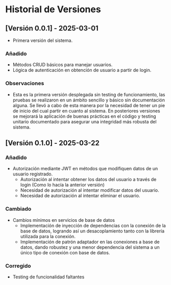 # Historial de Versiones

## [Versión 0.0.1] - 2025-03-01
- Primera versión del sistema.
### Añadido
- Métodos CRUD básicos para manejar usuarios.
- Lógica de autenticación en obtención de usuario a partir de login.

### Observaciones
- Esta es la primera versión desplegada sin testing de funcionamiento, las pruebas se realizaron
en un ámbito sencillo y básico sin documentación alguna. Se llevó a cabo de esta manera por la
necesidad de tener un pie de inicio del cual partir en cuanto al sistema. En posteriores versiones
se mejorará la aplicación de buenas prácticas en el código y testing unitario documentado para
asegurar una integridad más robusta del sistema.

## [Versión 0.1.0] - 2025-03-22
### Añadido
- Autorización mediante JWT en métodos que modifiquen datos de un usuario registrado.
    - Autorización al intentar obtener los datos del usuario a través de login (Como lo hacía la anterior
    versión)
    - Necesidad de autorización al intentar modificar datos del usuario.
    - Necesidad de autorización al intentar eliminar el usuario.

### Cambiado
- Cambios mínimos en servicios de base de datos
    - Implementación de inyección de dependencias con la conexión de la base de datos, logrando así un 
    desacoplamiento tanto con la librería utilizada para la conexión.
    - Implementación de patrón adaptador en las conexiones a base de datos, dando robustez y una menor
    dependencia del sistema a un único tipo de conexión con base de datos.

### Corregido
- Testing de funcionalidad faltantes

